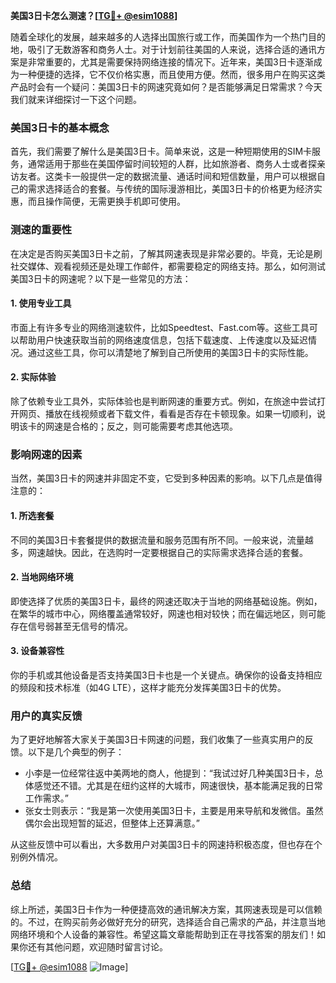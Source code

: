 **美国3日卡怎么测速？[[TG💪+ @esim1088](https://t.me/s/esim1088)]**

随着全球化的发展，越来越多的人选择出国旅行或工作，而美国作为一个热门目的地，吸引了无数游客和商务人士。对于计划前往美国的人来说，选择合适的通讯方案是非常重要的，尤其是需要保持网络连接的情况下。近年来，美国3日卡逐渐成为一种便捷的选择，它不仅价格实惠，而且使用方便。然而，很多用户在购买这类产品时会有一个疑问：美国3日卡的网速究竟如何？是否能够满足日常需求？今天我们就来详细探讨一下这个问题。

### 美国3日卡的基本概念

首先，我们需要了解什么是美国3日卡。简单来说，这是一种短期使用的SIM卡服务，通常适用于那些在美国停留时间较短的人群，比如旅游者、商务人士或者探亲访友者。这类卡一般提供一定的数据流量、通话时间和短信数量，用户可以根据自己的需求选择适合的套餐。与传统的国际漫游相比，美国3日卡的价格更为经济实惠，而且操作简便，无需更换手机即可使用。

### 测速的重要性

在决定是否购买美国3日卡之前，了解其网速表现是非常必要的。毕竟，无论是刷社交媒体、观看视频还是处理工作邮件，都需要稳定的网络支持。那么，如何测试美国3日卡的网速呢？以下是一些常见的方法：

#### 1. 使用专业工具

市面上有许多专业的网络测速软件，比如Speedtest、Fast.com等。这些工具可以帮助用户快速获取当前的网络速度信息，包括下载速度、上传速度以及延迟情况。通过这些工具，你可以清楚地了解到自己所使用的美国3日卡的实际性能。

#### 2. 实际体验

除了依赖专业工具外，实际体验也是判断网速的重要方式。例如，在旅途中尝试打开网页、播放在线视频或者下载文件，看看是否存在卡顿现象。如果一切顺利，说明该卡的网速是合格的；反之，则可能需要考虑其他选项。

### 影响网速的因素

当然，美国3日卡的网速并非固定不变，它受到多种因素的影响。以下几点是值得注意的：

#### 1. 所选套餐

不同的美国3日卡套餐提供的数据流量和服务范围有所不同。一般来说，流量越多，网速越快。因此，在选购时一定要根据自己的实际需求选择合适的套餐。

#### 2. 当地网络环境

即使选择了优质的美国3日卡，最终的网速还取决于当地的网络基础设施。例如，在繁华的城市中心，网络覆盖通常较好，网速也相对较快；而在偏远地区，则可能存在信号弱甚至无信号的情况。

#### 3. 设备兼容性

你的手机或其他设备是否支持美国3日卡也是一个关键点。确保你的设备支持相应的频段和技术标准（如4G LTE），这样才能充分发挥美国3日卡的优势。

### 用户的真实反馈

为了更好地解答大家关于美国3日卡网速的问题，我们收集了一些真实用户的反馈。以下是几个典型的例子：

- 小李是一位经常往返中美两地的商人，他提到：“我试过好几种美国3日卡，总体感觉还不错。尤其是在纽约这样的大城市，网速很快，基本能满足我的日常工作需求。”
- 张女士则表示：“我是第一次使用美国3日卡，主要是用来导航和发微信。虽然偶尔会出现短暂的延迟，但整体上还算满意。”

从这些反馈中可以看出，大多数用户对美国3日卡的网速持积极态度，但也存在个别例外情况。

### 总结

综上所述，美国3日卡作为一种便捷高效的通讯解决方案，其网速表现是可以信赖的。不过，在购买前务必做好充分的研究，选择适合自己需求的产品，并注意当地网络环境和个人设备的兼容性。希望这篇文章能帮助到正在寻找答案的朋友们！如果你还有其他问题，欢迎随时留言讨论。

[[TG💪+ @esim1088](https://t.me/s/esim1088) ![Image](https://i.postimg.cc/4NQfJmqS/Snipaste-2025-05-13-00-14-12.png)]
